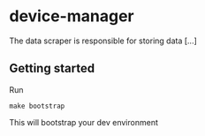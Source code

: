 # device-manager
The data scraper is responsible for storing data [...]


## Getting started

Run
```shell
make bootstrap
```
This will bootstrap your dev environment

